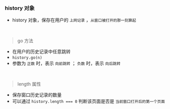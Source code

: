 ### history 对象
- history 对象，保存在用户的 `上网记录` ，`从窗口被打开的那一刻算起`

<br>

> go 方法
- 在用户的历史记录中任意跳转
- `history.go(n)`
- 参数为 `正数` 时，表示 `向前跳转` ； `负数` 时，表示 `向后跳转`

<br>

> length 属性
- 保存窗口历史记录的数量
- 可以通过 `history.length === 0` 判断该页面是否是 `当前窗口打开后的第一个页面`